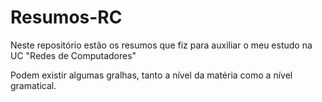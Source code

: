 # Resumos-RC
Neste repositório estão os resumos que fiz para auxiliar o meu estudo na UC "Redes de Computadores"

Podem existir algumas gralhas, tanto a nível da matéria como a nível gramatical.